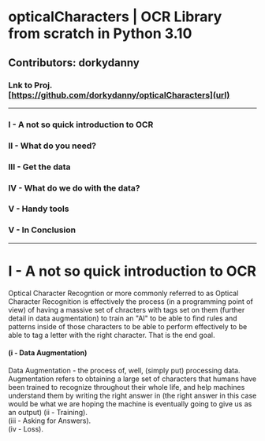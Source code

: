 # opticalCharacters | OCR Library from scratch in Python 3.10
## Contributors: dorkydanny
### Lnk to Proj. [https://github.com/dorkydanny/opticalCharacters](url)
-------------------------------------------
### I - A not so quick introduction to OCR
### II - What do you need?
### III - Get the data
### IV - What do we do with the data?
### V - Handy tools
### V - In Conclusion
--------------------------------------------
# I - A not so quick introduction to OCR
Optical Character Recogntion or more commonly referred to as Optical Character Recognition is effectively the process (in a programming point of view) of having a massive set of chracters with tags set on them (further detail in data augmentation) to train an "AI" to be able to find rules and patterns inside of those characters to be able to perform effectively to be able to tag a letter with the right character. That is the end goal.   
#### (i - Data Augmentation)  
Data Augmentation  - the process of, well, (simply put) processing data. Augmentation refers to obtaining a large set of characters that humans have been trained to recognize throughout their whole life, and help machines understand them by writing the right answer in (the right answer in this case would be what we are hoping the machine is eventually going to give us as an output)
(ii - Training).  
(iii -  Asking for Answers).  
(iv - Loss).  
